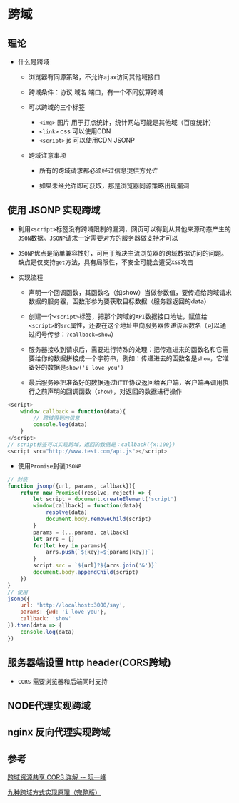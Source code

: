 # 跨域

## 理论

* 什么是跨域

	* 浏览器有同源策略，不允许`ajax`访问其他域接口

	* 跨域条件：协议 域名 端口，有一个不同就算跨域

	* 可以跨域的三个标签
	
		* `<img>` 图片 用于打点统计，统计网站可能是其他域（百度统计）
		* `<link>` css 可以使用CDN
		* `<script>` js 可以使用CDN JSONP

	* 跨域注意事项

		* 所有的跨域请求都必须经过信息提供方允许

		* 如果未经允许即可获取，那是浏览器同源策略出现漏洞

## 使用 JSONP 实现跨域

* 利用`<script>`标签没有跨域限制的漏洞，网页可以得到从其他来源动态产生的`JSON`数据。`JSONP`请求一定需要对方的服务器做支持才可以

* `JSONP`优点是简单兼容性好，可用于解决主流浏览器的跨域数据访问的问题。缺点是仅支持`get`方法，具有局限性，不安全可能会遭受`XSS`攻击

* 实现流程

	* 声明一个回调函数，其函数名（如show）当做参数值，要传递给跨域请求数据的服务器，函数形参为要获取目标数据（服务器返回的data）

	* 创建一个`<script>`标签，把那个跨域的`API`数据接口地址，赋值给`<script>`的`src`属性，还要在这个地址中向服务器传递该函数名（可以通过问号传参：`?callback=show`）
	
	* 服务器接收到请求后，需要进行特殊的处理：把传递进来的函数名和它需要给你的数据拼接成一个字符串，例如：传递进去的函数名是`show`，它准备好的数据是`show('i love you')`
	
	* 最后服务器把准备好的数据通过`HTTP`协议返回给客户端，客户端再调用执行之前声明的回调函数（`show`），对返回的数据进行操作

```JavaScript
<script>
	window.callback = function(data){
		// 跨域得到的信息
		console.log(data)
	}
</script>
// script标签可以实现跨域，返回的数据是：callback({x:100})
<script src="http://www.test.com/api.js"></script>
```

* 使用`Promise`封装`JSONP`

```JavaScript
// 封装
function jsonp({url, params, callback}){
	return new Promise((resolve, reject) => {
		let script = document.createElement('script')
		window[callback] = function(data){
			resolve(data)
			document.body.removeChild(script)
		}
		params = {...params, callback}
		let arrs = []
		for(let key in params){
			arrs.push(`${key}=${params[key]}`)	
		}
		script.src = `${url}?${arrs.join('&')}`
		document.body.appendChild(script)
	})
}
// 使用
jsonp({
	url: 'http://localhost:3000/say',
	params: {wd: 'i love you'},
	callback: 'show'
}).then(data => {
	console.log(data)
})
```

## 服务器端设置 http header(CORS跨域)

* `CORS` 需要浏览器和后端同时支持

## NODE代理实现跨域

## nginx 反向代理实现跨域

## 参考

[跨域资源共享 CORS 详解  -- 阮一峰](http://www.ruanyifeng.com/blog/2016/04/cors.html)

[九种跨域方式实现原理（完整版）](https://github.com/ljianshu/Blog/issues/55)